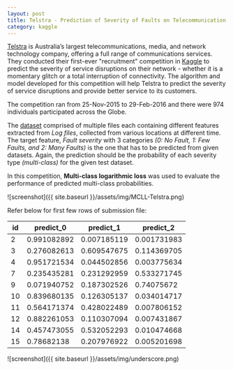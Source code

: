```yaml
---
layout: post
title: Telstra - Prediction of Severity of Faults on Telecommunication Network
category: kaggle
---
```


[Telstra](https://www.telstra.com.au/) is Australia’s largest telecommunications, media, and network technology company, offering a full range of communications services. They conducted their first-ever "recruitment" competition in [Kaggle](https://www.kaggle.com/c/telstra-recruiting-network) to predict the severity of service disruptions on their network - whether it is a momentary glitch or a total interruption of connectivity. The algorithm and model developed for this competition will help Telstra to predict the severity of service disruptions and provide better service to its customers.

The competition ran from 25-Nov-2015 to 29-Feb-2016 and there were 974 individuals participated across the Globe.

The [dataset](https://www.kaggle.com/c/telstra-recruiting-network/data) comprised of multiple files each containing different features extracted from _Log files_, collected from various locations at different time. The target feature, _Fault severity_ with 3 categories _(0: No Fault, 1: Few Faults, and 2: Many Faults)_ is the one that has to be predicted from given datasets. Again, the prediction should be the probability of each severity type _(multi-class)_ for the given test dataset.

In this competition, **Multi-class logarithmic loss** was used to evaluate the performance of predicted multi-class probabilities. 

![screenshot]({{ site.baseurl }}/assets/img/MCLL-Telstra.png)

Refer below for first few rows of submission file:

| id | predict_0   | predict_1   | predict_2   |
|----|-------------|-------------|-------------|
| 2  | 0.991082892 | 0.007185119 | 0.001731983 |
| 3  | 0.276082613 | 0.609547675 | 0.114369705 |
| 4  | 0.951721534 | 0.044502856 | 0.003775634 |
| 7  | 0.235435281 | 0.231292959 | 0.533271745 |
| 9  | 0.071940752 | 0.187302526 | 0.74075672  |
| 10 | 0.839680135 | 0.126305137 | 0.034014717 |
| 11 | 0.564171374 | 0.428022489 | 0.007806152 |
| 12 | 0.882261053 | 0.110307094 | 0.007431867 |
| 14 | 0.457473055 | 0.532052293 | 0.010474668 |
| 15 | 0.78682138  | 0.207976922 | 0.005201698 |

![screenshot]({{ site.baseurl }}/assets/img/underscore.png)